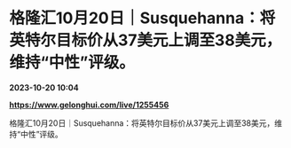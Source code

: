 # 格隆汇10月20日｜Susquehanna：将英特尔目标价从37美元上调至38美元，维持“中性”评级。

**2023-10-20 10:04**

**https://www.gelonghui.com/live/1255456**

格隆汇10月20日｜Susquehanna：将英特尔目标价从37美元上调至38美元，维持“中性”评级。